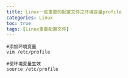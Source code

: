 ```yaml
---
title: Linux一些重要的配置文件之环境变量profile
categories: Linux   
toc: true  
tags: [Linux重要配置文件]
---
```



```
#添加环境变量
vim /etc/profile

#使环境变量生效
source /etc/profile


```


